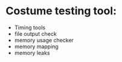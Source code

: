 # Costume testing tool:
- Timing tools
- file output check
- memory usage checker
- memory mapping
- memory leaks
